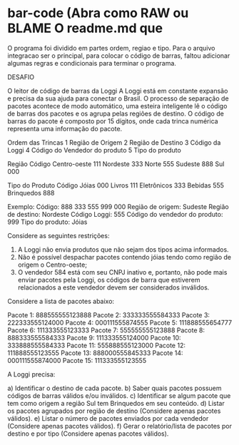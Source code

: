 # bar-code (Abra como RAW ou BLAME O readme.md que 

O programa foi dividido em partes ordem, regiao e tipo. Para o arquivo integracao ser o principal, para colocar o código de barras, faltou adicionar algumas regras e condicionais para terminar o programa.

DESAFIO 

O leitor de código de barras da Loggi
A Loggi está em constante expansão e precisa da sua ajuda para
conectar o Brasil. O processo de separação de pacotes acontece de
modo automático, uma esteira inteligente lê o código de barras dos
pacotes e os agrupa pelas regiões de destino. O código de barras do
pacote é composto por 15 dígitos, onde cada trinca numérica
representa uma informação do pacote.

Ordem das Trincas
1 Região de Origem
2 Região de Destino
3 Código da Loggi
4 Código do Vendedor do produto
5 Tipo do produto

Região        Código
Centro-oeste  111
Nordeste      333
Norte         555
Sudeste       888
Sul           000

Tipo do Produto   Código
Jóias             000
Livros            111
Eletrônicos       333
Bebidas           555
Brinquedos        888

Exemplo:
Código: 888 333 555 999 000
Região de origem: Sudeste
Região de destino: Nordeste
Código Loggi: 555
Código do vendedor do produto: 999
Tipo do produto: Jóias

Considere as seguintes restrições:
1) A Loggi não envia produtos que não sejam dos tipos acima
informados.
2) Não é possível despachar pacotes contendo jóias tendo como
região de origem o Centro-oeste;
3) O vendedor 584 está com seu CNPJ inativo e, portanto, não pode
mais enviar pacotes pela Loggi, os códigos de barra que
estiverem relacionados a este vendedor devem ser considerados
inválidos.

Considere a lista de pacotes abaixo:

Pacote 1: 888555555123888
Pacote 2: 333333555584333
Pacote 3: 222333555124000
Pacote 4: 000111555874555
Pacote 5: 111888555654777
Pacote 6: 111333555123333
Pacote 7: 555555555123888
Pacote 8: 888333555584333
Pacote 9: 111333555124000
Pacote 10: 333888555584333
Pacote 11: 555888555123000
Pacote 12: 111888555123555
Pacote 13: 888000555845333
Pacote 14: 000111555874000
Pacote 15: 111333555123555

A Loggi precisa:

a) Identificar o destino de cada pacote.
b) Saber quais pacotes possuem códigos de barras válidos e/ou
inválidos.
c) Identificar se algum pacote que tem como origem a região Sul tem
Brinquedos em seu conteúdo.
d) Listar os pacotes agrupados por região de destino (Considere apenas
pacotes válidos).
e) Listar o número de pacotes enviados por cada vendedor (Considere
apenas pacotes válidos).
f) Gerar o relatório/lista de pacotes por destino e por tipo (Considere
apenas pacotes válidos).
